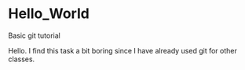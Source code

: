 # Hello_World
Basic git tutorial

Hello. I find this task a bit boring since I have already used git for other classes.
